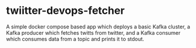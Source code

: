 # twiitter-devops-fetcher
A simple docker compose based app which deploys a basic Kafka cluster, a Kafka producer which fetches twitts from twitter, and a Kafka consumer which consumes data from a topic and prints it to stdout. 
